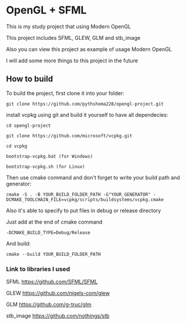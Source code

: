 # OpenGL + SFML
This is my study project that using Modern OpenGL


This project includes SFML, GLEW, GLM and stb_image

Also you can view this project as example of usage Modern OpenGL

I will add some more things to this project in the future


## How to build
To build the project, first clone it into your folder:
```
git clone https://github.com/pythshoma228/opengl-project.git
```
install vcpkg using git and build it yourself to have all dependecies:
```
cd opengl-project

git clone https://github.com/microsoft/vcpkg.git

cd vcpkg

bootstrap-vcpkg.bat (for Windows)

bootstrap-vcpkg.sh (for Linux)
```

Then use cmake command and don't forget to write your build path and generator:
```
cmake -S . -B YOUR_BUILD_FOLDER_PATH -G"YOUR_GENERATOR" -DCMAKE_TOOLCHAIN_FILE=vcpkg/scripts/buildsystems/vcpkg.cmake
```

Also it's able to specify to put files in debug or release directory

Just add at the end of cmake command
```
-DCMAKE_BUILD_TYPE=Debug/Release
```

And build:
```
cmake --build YOUR_BUILD_FOLDER_PATH
```

### Link to libraries I used

SFML https://github.com/SFML/SFML


GLEW https://github.com/nigels-com/glew


GLM https://github.com/g-truc/glm


stb_image https://github.com/nothings/stb

